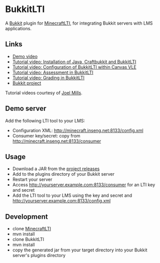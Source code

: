 BukkitLTI
=========

A [Bukkit](http://bukkit.org/) plugin for [MinecraftLTI](https://github.com/instructure/MinecraftLTI), for integrating Bukkit servers with LMS applications.

Links
-----
* [Demo video](http://www.youtube.com/watch?v=cTZgrmnaMko&list=UUSbm2g19jXCOfIe8OusD17w)
* [Tutorial video: Installation of Java, Craftbukkit and BukkitLTI](https://www.youtube.com/watch?v=h4YiyXCjM8U&list=PLVM3VuEHQJSXUWCNuC6dR4AXUVqLPOGmz&index=1)
* [Tutorial video: Configuration of BukkitLTI within Canvas VLE](https://www.youtube.com/watch?v=QfR6g7B_fzM&list=PLVM3VuEHQJSXUWCNuC6dR4AXUVqLPOGmz&index=2)
* [Tutorial video: Assessment in BukkitLTI](https://www.youtube.com/watch?v=FxuMaXqNDbM&list=PLVM3VuEHQJSXUWCNuC6dR4AXUVqLPOGmz&index=3)
* [Tutorial video: Grading in BukkitLTI](https://www.youtube.com/watch?v=lVu3nAX716E&list=PLVM3VuEHQJSXUWCNuC6dR4AXUVqLPOGmz&index=4)
* [Bukkit project](http://dev.bukkit.org/bukkit-plugins/bukkitlti/)

Tutorial videos courtesy of [Joel Mills](https://twitter.com/iLearningUK).

Demo server
-----------

Add the following LTI tool to your LMS:

* Configuration XML: http://minecraft.inseng.net:8133/config.xml
* Consumer key/secret: copy from http://minecraft.inseng.net:8133/consumer

Usage
-----
* Download a JAR from the [project releases](https://github.com/instructure/BukkitLTI/releases)
* Add to the plugins directory of your Bukkit server
* Restart your server
* Access http://yourserver.example.com:8133/consumer for an LTI key and secret
* Add the LTI tool to your LMS using the key and secret and http://yourserver.example.com:8133/config.xml

Development
------------
- clone [MinecraftLTI](https://github.com/instructure/MinecraftLTI)
- mvn install
- clone BukkitLTI
- mvn install
- copy the generated jar from your target directory into your Bukkit server's plugins directory
